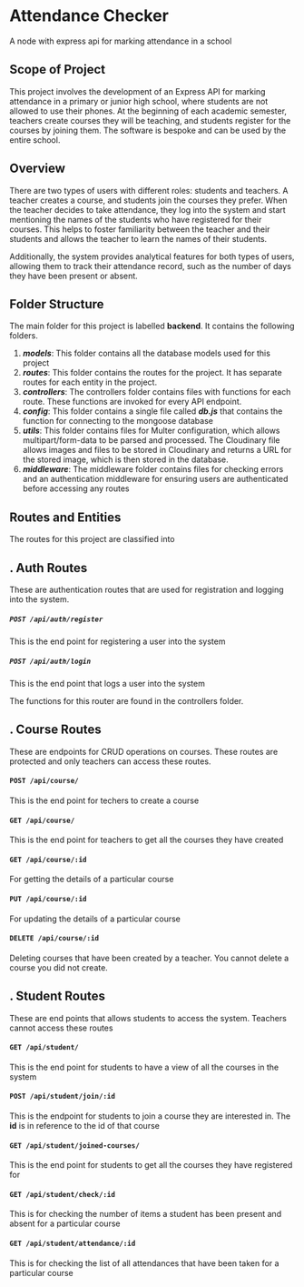 # Attendance Checker
A node with express api for marking attendance in a school

## Scope of Project
This project involves the development of an Express API for marking attendance in a primary or junior high school, where students are not allowed to use their phones. At the beginning of each academic semester, teachers create courses they will be teaching, and students register for the courses by joining them. The software is bespoke and can be used by the entire school.

## Overview
There are two types of users with different roles: students and teachers. A teacher creates a course, and students join the courses they prefer. When the teacher decides to take attendance, they log into the system and start mentioning the names of the students who have registered for their courses. This helps to foster familiarity between the teacher and their students and allows the teacher to learn the names of their students.

Additionally, the system provides analytical features for both types of users, allowing them to track their attendance record, such as the number of days they have been present or absent.


## Folder Structure
The main folder for this project is labelled **backend**. It contains the following folders.
1. ***models***: This folder contains all the database models used for this project
2. ***routes***: This folder contains the routes for the project. It has separate routes for each entity in the project.
3. ***controllers***: The controllers folder contains files with functions for each route. These functions are invoked for every API endpoint.
4. ***config***: This folder contains a single file called ***db.js*** that contains the function for connecting to the mongoose database
5. ***utils***: This folder contains files for Multer configuration, which allows multipart/form-data to be parsed and processed. The Cloudinary file allows images and files to be stored in Cloudinary and returns a URL for the stored image, which is then stored in the database.
6. ***middleware***: The middleware folder contains files for checking errors and an authentication middleware for ensuring users are authenticated before accessing any routes

## Routes and Entities
The routes for this project are classified into

. Auth Routes
---------------
These are authentication routes that are used for registration and logging into the system.
##### ``` POST /api/auth/register ```
This is the end point for registering a user into the system

##### ``` POST /api/auth/login  ```
This is the end point that logs a user into the system

The functions for this router are found in the controllers folder.

. Course Routes
-------------------
These are endpoints for CRUD operations on courses. These routes are protected and only teachers can access these routes.

#### ``` POST /api/course/ ```
This is the end point for techers to create a course

#### ``` GET /api/course/ ```
This is the end point for teachers to get all the courses they have created

#### ``` GET /api/course/:id ```
For getting the details of a particular course

#### ``` PUT /api/course/:id ```
For updating the details of a particular course

#### ``` DELETE /api/course/:id ```
Deleting courses that have been created by a teacher. You cannot delete a course you did not create.


. Student Routes
-------------------
These are end points that allows students to access the system. Teachers cannot access these routes

#### ``` GET /api/student/ ```
This is the end point for students to have a view of all the courses in the system

#### ``` POST /api/student/join/:id  ```
This is the endpoint for students to join a course they are interested in. The **id** is in reference to the id of that course

#### ``` GET /api/student/joined-courses/  ```
This is the end point for students to get all the courses they have registered for

#### ``` GET /api/student/check/:id  ```
This is for checking the number of items a student has been present and absent for a particular course

#### ``` GET /api/student/attendance/:id  ```
This is for checking the list of all attendances that have been taken for a particular course


